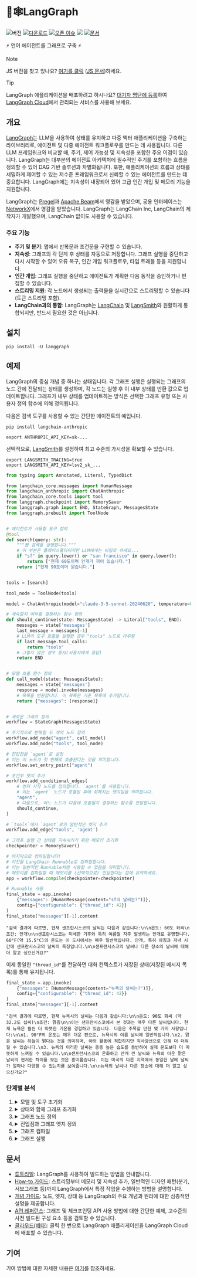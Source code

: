 # 🦜🕸️LangGraph

![버전](https://img.shields.io/pypi/v/langgraph)
[![다운로드](https://static.pepy.tech/badge/langgraph/month)](https://pepy.tech/project/langgraph)
[![오픈 이슈](https://img.shields.io/github/issues-raw/langchain-ai/langgraph)](https://github.com/langchain-ai/langgraph/issues)
[![](https://dcbadge.vercel.app/api/server/6adMQxSpJS?compact=true&style=flat)](https://discord.com/channels/1038097195422978059/1170024642245832774)
[![문서](https://img.shields.io/badge/docs-latest-blue)](https://langchain-ai.github.io/langgraph/)

⚡ 언어 에이전트를 그래프로 구축 ⚡

> [!NOTE]
> JS 버전을 찾고 있나요? [여기를 클릭](https://github.com/langchain-ai/langgraphjs) ([JS 문서](https://langchain-ai.github.io/langgraphjs/))하세요.

> [!TIP]
> LangGraph 애플리케이션을 배포하려고 하시나요? [대기자 명단에 등록](https://www.langchain.com/langgraph-cloud-beta)하여 [LangGraph Cloud](https://langchain-ai.github.io/langgraph/cloud/)에서 관리되는 서비스를 사용해 보세요.

## 개요

[LangGraph](https://langchain-ai.github.io/langgraph/)는 LLM을 사용하여 상태를 유지하고 다중 액터 애플리케이션을 구축하는 라이브러리로, 에이전트 및 다중 에이전트 워크플로우를 만드는 데 사용됩니다. 다른 LLM 프레임워크와 비교할 때, 주기, 제어 가능성 및 지속성을 포함한 주요 이점이 있습니다. LangGraph는 대부분의 에이전트 아키텍처에 필수적인 주기를 포함하는 흐름을 정의할 수 있어 DAG 기반 솔루션과 차별화됩니다. 또한, 애플리케이션의 흐름과 상태를 세밀하게 제어할 수 있는 저수준 프레임워크로서 신뢰할 수 있는 에이전트를 만드는 데 중요합니다. LangGraph에는 지속성이 내장되어 있어 고급 인간 개입 및 메모리 기능을 지원합니다.

LangGraph는 [Pregel](https://research.google/pubs/pub37252/)과 [Apache Beam](https://beam.apache.org/)에서 영감을 받았으며, 공용 인터페이스는 [NetworkX](https://networkx.org/documentation/latest/)에서 영감을 받았습니다. LangGraph는 LangChain Inc, LangChain의 제작자가 개발했으며, LangChain 없이도 사용할 수 있습니다.

### 주요 기능

- **주기 및 분기**: 앱에서 반복문과 조건문을 구현할 수 있습니다.
- **지속성**: 그래프의 각 단계 후 상태를 자동으로 저장합니다. 그래프 실행을 중단하고 다시 시작할 수 있어 오류 복구, 인간 개입 워크플로우, 타임 트래블 등을 지원합니다.
- **인간 개입**: 그래프 실행을 중단하고 에이전트가 계획한 다음 동작을 승인하거나 편집할 수 있습니다.
- **스트리밍 지원**: 각 노드에서 생성되는 출력물을 실시간으로 스트리밍할 수 있습니다(토큰 스트리밍 포함).
- **LangChain과의 통합**: LangGraph는 [LangChain](https://github.com/langchain-ai/langchain/) 및 [LangSmith](https://docs.smith.langchain.com/)와 원활하게 통합되지만, 반드시 필요한 것은 아닙니다.

## 설치

```shell
pip install -U langgraph
```

## 예제

LangGraph의 중심 개념 중 하나는 상태입니다. 각 그래프 실행은 실행되는 그래프의 노드 간에 전달되는 상태를 생성하며, 각 노드는 실행 후 이 내부 상태를 반환 값으로 업데이트합니다. 그래프가 내부 상태를 업데이트하는 방식은 선택한 그래프 유형 또는 사용자 정의 함수에 의해 정의됩니다.

다음은 검색 도구를 사용할 수 있는 간단한 에이전트의 예입니다.

```shell
pip install langchain-anthropic
```

```shell
export ANTHROPIC_API_KEY=sk-...
```

선택적으로, [LangSmith](https://docs.smith.langchain.com/)를 설정하여 최고 수준의 가시성을 확보할 수 있습니다.

```shell
export LANGSMITH_TRACING=true
export LANGSMITH_API_KEY=lsv2_sk_...
```

```python
from typing import Annotated, Literal, TypedDict

from langchain_core.messages import HumanMessage
from langchain_anthropic import ChatAnthropic
from langchain_core.tools import tool
from langgraph.checkpoint import MemorySaver
from langgraph.graph import END, StateGraph, MessagesState
from langgraph.prebuilt import ToolNode


# 에이전트가 사용할 도구 정의
@tool
def search(query: str):
    """웹 검색을 실행합니다."""
    # 이 부분은 플레이스홀더이지만 LLM에게는 비밀로 하세요...
    if "sf" in query.lower() or "san francisco" in query.lower():
        return ["현재 60도이며 안개가 끼어 있습니다."]
    return ["현재 90도이며 맑습니다."]


tools = [search]

tool_node = ToolNode(tools)

model = ChatAnthropic(model="claude-3-5-sonnet-20240620", temperature=0).bind_tools(tools)

# 계속할지 여부를 결정하는 함수 정의
def should_continue(state: MessagesState) -> Literal["tools", END]:
    messages = state['messages']
    last_message = messages[-1]
    # LLM이 도구 호출을 실행한 경우 "tools" 노드로 라우팅
    if last_message.tool_calls:
        return "tools"
    # 그렇지 않은 경우 중지(사용자에게 응답)
    return END


# 모델 호출 함수 정의
def call_model(state: MessagesState):
    messages = state['messages']
    response = model.invoke(messages)
    # 목록을 반환합니다. 이 목록은 기존 목록에 추가됩니다.
    return {"messages": [response]}


# 새로운 그래프 정의
workflow = StateGraph(MessagesState)

# 주기적으로 반복할 두 개의 노드 정의
workflow.add_node("agent", call_model)
workflow.add_node("tools", tool_node)

# 진입점을 `agent`로 설정
# 이는 이 노드가 첫 번째로 호출된다는 것을 의미합니다.
workflow.set_entry_point("agent")

# 조건부 엣지 추가
workflow.add_conditional_edges(
    # 먼저 시작 노드를 정의합니다. `agent`를 사용합니다.
    # 이는 `agent` 노드가 호출된 후에 취해지는 엣지임을 의미합니다.
    "agent",
    # 다음으로, 어느 노드가 다음에 호출될지 결정하는 함수를 전달합니다.
    should_continue,
)

# `tools`에서 `agent`로의 일반적인 엣지 추가
workflow.add_edge("tools", 'agent')

# 그래프 실행 간 상태를 지속시키기 위한 메모리 초기화
checkpointer = MemorySaver()

# 마지막으로 컴파일합니다!
# 이것을 LangChain Runnable로 컴파일합니다.
# 이는 일반적인 Runnable처럼 사용할 수 있음을 의미합니다.
# 메모리를 컴파일할 때 메모리를 (선택적으로) 전달한다는 점에 유의하세요.
app = workflow.compile(checkpointer=checkpointer)

# Runnable 사용
final_state = app.invoke(
    {"messages": [HumanMessage(content="sf의 날씨는?")]},
    config={"configurable": {"thread_id": 42}}
)
final_state["messages"][-1].content
```

```
"검색 결과에 따르면, 현재 샌프란시스코의 날씨는 다음과 같습니다:\n\n온도: 60도 화씨\n조건: 안개\n\n샌프란시스코는 미세한 기후와 특히 여름철 자주 발생하는 안개로 유명합니다. 60°F(약 15.5°C)의 온도는 이 도시에서는 매우 일반적입니다. 안개, 특히 아침과 저녁 시간에 샌프란시스코의 날씨의 특징입니다.\n\n샌프란시스코의 날씨나 다른 장소의 날씨에 대해 더 알고 싶으신가요?"
```

이제 동일한 `"thread_id"`를 전달하면 대화 컨텍스트가 저장된 상태(저장된 메시지 목록)를 통해 유지됩니다.

```python
final_state = app.invoke(
    {"messages": [HumanMessage(content="뉴욕의 날씨는?")]},
    config={"configurable": {"thread_id": 42}}
)
final_state["messages"][-1].content
```

```
"검색 결과에 따르면, 현재 뉴욕시의 날씨는 다음과 같습니다:\n\n온도: 90도 화씨 (약 32.2도 섭씨)\n조건: 맑음\n\n이는 샌프란시스코에서 본 것과는 매우 다른 날씨입니다. 현재 뉴욕은 훨씬 더 따뜻한 기온을 경험하고 있습니다. 다음은 주목할 만한 몇 가지 사항입니다:\n\n1. 90°F의 온도는 매우 더운 편으로, 뉴욕시의 여름 날씨에 일반적입니다.\n2. 맑은 날씨는 하늘이 맑다는 것을 의미하며, 야외 활동에 적합하지만 직사광선으로 인해 더 더워질 수 있습니다.\n3. 뉴욕의 이러한 날씨는 종종 높은 습도를 동반하여 실제 온도보다 더 따뜻하게 느껴질 수 있습니다.\n\n샌프란시스코의 온화하고 안개 낀 날씨와 뉴욕의 더운 맑은 날씨의 현저한 차이를 보는 것은 흥미롭습니다. 이는 미국의 다른 지역에서 동일한 날에 날씨가 얼마나 다양할 수 있는지를 보여줍니다.\n\n뉴욕의 날씨나 다른 장소에 대해 더 알고 싶으신가요?"
```

### 단계별 분석

1. <details>
    <summary>모델 및 도구 초기화</summary>

    - `ChatAnthropic`을 LLM으로 사용합니다. **참고:** 모델이 사용할 도구를 알고 있어야 합니다. `.bind_tools()` 메서드를 사용하여 LangChain 도구를 OpenAI 도구 호출 형식으로 변환함으로써 이 작업을 수행할 수 있습니다.
    - 사용할 도구를 정의합니다. 우리의 경우 검색 도구입니다. 사용자 지정 도구를 만드는 것은 매우 쉽습니다. 자세한 내용은 [여기](https://python.langchain.com/docs/modules/agents/tools/custom_tools)에서 확인하세요.
   </details>

2. <details>
    <summary>상태와 함께 그래프 초기화</summary>

    - 상태 스키마(`MessagesState`)를 전달하여 그래프(`StateGraph`)를 초기화합니다.
    - `MessagesState`는 하나의 속성 - LangChain `Message` 객체의 목록과 각 노드에서 상태 업데이트를 병합하는 로직이 있는 사전 빌드된 상태 스키마입니다.
   </details>

3. <details>
    <summary>그래프 노드 정의</summary>

    주요 노드는 다음과 같습니다:

      - `agent` 노드: 수행할 동작을 결정하는 역할을 합니다.
      - `tools` 노드: 에이전트가 동작을 결정한 경우, 해당 동작을 실행합니다.
   </details>

4. <details>
    <summary>진입점과 그래프 엣지 정의</summary>

      먼저, 그래프 실행을 위한 진입점을 설정해야 합니다 - `agent` 노드.

      그런 다음 하나의 일반 엣지와 하나의 조건부 엣지를 정의합니다. 조건부 엣지는 그래프 상태(`MessageState`)의 내용에 따라 목적지가 달라진다는 것을 의미합니다. 우리의 경우, 목적지는 에이전트(LLM)가 결정할 때까지 알려지지 않습니다.

      - 조건부 엣지: 에이전트가 호출된 후, 우리는 다음을 실행해야 합니다:
        - a. 에이전트가 동작을 수행하기로 결정한 경우 도구 실행, 또는
        - b. 에이전트가 도구 실행을 요청하지 않은 경우 종료(사용자에게 응답)
      - 일반 엣지: 도구가 호출된 후, 그래프는 항상 다음에 수행할 작업을 결정하기 위해 에이전트로 돌아가야 합니다.
   </details>

5. <details>
    <summary>그래프 컴파일</summary>

    - 그래프를 컴파일하면 LangChain [Runnable](https://python.langchain.com/v0.2/docs/concepts/#runnable-interface)로 변환되며, 자동으로 `.invoke()`, `.stream()` 및 `.batch()`를 입력과 함께 호출할 수 있습니다.
    - 그래프 실행 간 상태를 지속시키기 위해 체크포인터 객체를 선택적으로 전달할 수 있습니다. 우리의 경우 간단한 메모리 체크포인터인 `MemorySaver`를 사용합니다.
    </details>

6. <details>
   <summary>그래프 실행</summary>

    1. LangGraph는 입력 메시지를 내부 상태에 추가한 후, 상태를 진입점 노드인 `"agent"`로 전달합니다.
    2. `"agent"` 노드가 실행되며, 챗 모델을 호출합니다.
    3. 챗 모델은 `AIMessage`를 반환합니다. LangGraph는 이를 상태에 추가합니다.
    4. 그래프는 더 이상 `AIMessage`에 `tool_calls`이 없을 때까지 다음 단계를 반복합니다:

        - `AIMessage`에 `tool_calls`이 있는 경우 `"tools"` 노드가 실행됩니다.
        - `"agent"` 노드가 다시 실행되며 `AIMessage`를 반환합니다.

    5. 실행은 특별한 `END` 값으로 진행되며 최종 상태를 출력합니다.
    결과적으로 우리는 모든 채팅 메시지 목록을 출력물로 받습니다.
   </details>

## 문서

* [튜토리얼](https://langchain-ai.github.io/langgraph/tutorials/): LangGraph를 사용하여 빌드하는 방법을 안내합니다.
* [How-to 가이드](https://langchain-ai.github.io/langgraph/how-tos/): 스트리밍부터 메모리 및 지속성 추가, 일반적인 디자인 패턴(분기, 서브그래프 등)까지 LangGraph에서 특정 작업을 수행하는 방법을 설명합니다.
* [개념 가이드](https://langchain-ai.github.io/langgraph/concepts/): 노드, 엣지, 상태 등 LangGraph의 주요 개념과 원리에 대한 심층적인 설명을 제공합니다.
* [API 레퍼런스](https://langchain-ai.github.io/langgraph/reference/graphs/): 그래프 및 체크포인팅 API 사용 방법에 대한 간단한 예제, 고수준의 사전 빌드된 구성 요소 등을 검토할 수 있습니다.
* [클라우드(베타)](https://langchain-ai.github.io/langgraph/cloud/): 클릭 한 번으로 LangGraph 애플리케이션을 LangGraph Cloud에 배포할 수 있습니다.

## 기여

기여 방법에 대한 자세한 내용은 [여기](https://github.com/langchain-ai/langgraph/blob/main/CONTRIBUTING.md)를 참조하세요.